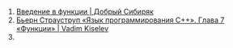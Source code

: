 1. [Введение в функции | Добрый Сибиряк](https://www.youtube.com/watch?v=DbQ6kVliJHA)
2. [Бьерн Страуструп «Язык программирования C++». Глава 7 «Функции» | Vadim Kiselev](https://www.youtube.com/watch?v=6nNGds0uzNY)
3. 
